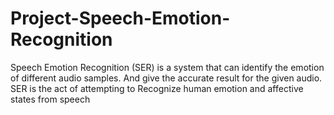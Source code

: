# Project-Speech-Emotion-Recognition
Speech Emotion Recognition (SER) is a system that can identify the emotion of different audio  samples. And give the accurate result for the given audio. SER is the act of attempting to Recognize human emotion and affective states from speech
